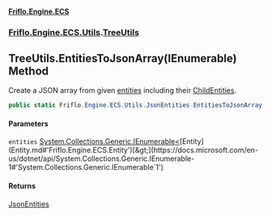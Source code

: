 #### [Friflo.Engine.ECS](index.md#'index')
### [Friflo.Engine.ECS.Utils](Friflo.Engine.ECS.Utils.md#'Friflo.Engine.ECS.Utils').[TreeUtils](TreeUtils.md#'Friflo.Engine.ECS.Utils.TreeUtils')

## TreeUtils.EntitiesToJsonArray(IEnumerable<Entity>) Method

Create a JSON array from given [entities](TreeUtils.EntitiesToJsonArray(IEnumerable_Entity_).md#Friflo.Engine.ECS.Utils.TreeUtils.EntitiesToJsonArray(System.Collections.Generic.IEnumerable_Friflo.Engine.ECS.Entity_).entities#'Friflo.Engine.ECS.Utils.TreeUtils.EntitiesToJsonArray(System.Collections.Generic.IEnumerable<Friflo.Engine.ECS.Entity>).entities') including their [ChildEntities](Entity.ChildEntities.md#'Friflo.Engine.ECS.Entity.ChildEntities').

```csharp
public static Friflo.Engine.ECS.Utils.JsonEntities EntitiesToJsonArray(System.Collections.Generic.IEnumerable<Friflo.Engine.ECS.Entity> entities);
```
#### Parameters

<a name='Friflo.Engine.ECS.Utils.TreeUtils.EntitiesToJsonArray(System.Collections.Generic.IEnumerable_Friflo.Engine.ECS.Entity_).entities'></a>

`entities` [System.Collections.Generic.IEnumerable&lt;](https://docs.microsoft.com/en-us/dotnet/api/System.Collections.Generic.IEnumerable-1#'System.Collections.Generic.IEnumerable`1')[Entity](Entity.md#'Friflo.Engine.ECS.Entity')[&gt;](https://docs.microsoft.com/en-us/dotnet/api/System.Collections.Generic.IEnumerable-1#'System.Collections.Generic.IEnumerable`1')

#### Returns
[JsonEntities](JsonEntities.md#'Friflo.Engine.ECS.Utils.JsonEntities')